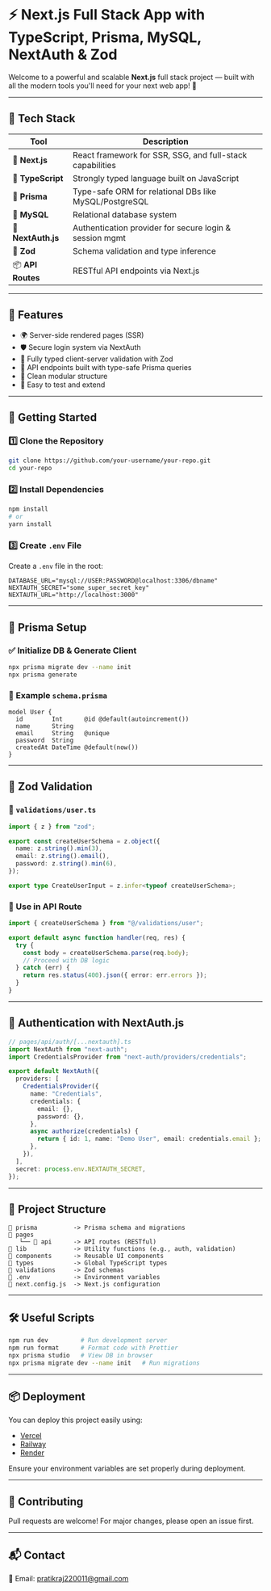 # ⚡ Next.js Full Stack App with TypeScript, Prisma, MySQL, NextAuth & Zod

Welcome to a powerful and scalable **Next.js** full stack project — built with all the modern tools you'll need for your next web app! 🎯

---

## 🧰 Tech Stack

| Tool            | Description                                                 |
|-----------------|-------------------------------------------------------------|
| 🧪 **Next.js**     | React framework for SSR, SSG, and full-stack capabilities |
| 🧠 **TypeScript**  | Strongly typed language built on JavaScript               |
| 🧬 **Prisma**      | Type-safe ORM for relational DBs like MySQL/PostgreSQL    |
| 🐬 **MySQL**       | Relational database system                                |
| 🔐 **NextAuth.js** | Authentication provider for secure login & session mgmt   |
| 🧾 **Zod**         | Schema validation and type inference                      |
| 📦 **API Routes**  | RESTful API endpoints via Next.js                         |

---

## 🚀 Features

- 🌍 Server-side rendered pages (SSR)
- 🛡 Secure login system via NextAuth
- 🔄 Fully typed client-server validation with Zod
- 🔧 API endpoints built with type-safe Prisma queries
- 📁 Clean modular structure
- 🧪 Easy to test and extend

---

## 🏁 Getting Started

### 1️⃣ Clone the Repository
```bash
git clone https://github.com/your-username/your-repo.git
cd your-repo
```

### 2️⃣ Install Dependencies
```bash
npm install
# or
yarn install
```

### 3️⃣ Create `.env` File

Create a `.env` file in the root:

```env
DATABASE_URL="mysql://USER:PASSWORD@localhost:3306/dbname"
NEXTAUTH_SECRET="some_super_secret_key"
NEXTAUTH_URL="http://localhost:3000"
```

---

## 🧬 Prisma Setup

### ✅ Initialize DB & Generate Client

```bash
npx prisma migrate dev --name init
npx prisma generate
```

### 📝 Example `schema.prisma`

```prisma
model User {
  id        Int      @id @default(autoincrement())
  name      String
  email     String   @unique
  password  String
  createdAt DateTime @default(now())
}
```

---

## 🧾 Zod Validation

### 🧪 `validations/user.ts`
```ts
import { z } from "zod";

export const createUserSchema = z.object({
  name: z.string().min(3),
  email: z.string().email(),
  password: z.string().min(6),
});

export type CreateUserInput = z.infer<typeof createUserSchema>;
```

### 🔐 Use in API Route
```ts
import { createUserSchema } from "@/validations/user";

export default async function handler(req, res) {
  try {
    const body = createUserSchema.parse(req.body);
    // Proceed with DB logic
  } catch (err) {
    return res.status(400).json({ error: err.errors });
  }
}
```

---

## 🔐 Authentication with NextAuth.js

```ts
// pages/api/auth/[...nextauth].ts
import NextAuth from "next-auth";
import CredentialsProvider from "next-auth/providers/credentials";

export default NextAuth({
  providers: [
    CredentialsProvider({
      name: "Credentials",
      credentials: {
        email: {},
        password: {},
      },
      async authorize(credentials) {
        return { id: 1, name: "Demo User", email: credentials.email };
      },
    }),
  ],
  secret: process.env.NEXTAUTH_SECRET,
});
```

---

## 🔄 Project Structure

```
📁 prisma          -> Prisma schema and migrations
📁 pages
   └── 📁 api      -> API routes (RESTful)
📁 lib             -> Utility functions (e.g., auth, validation)
📁 components      -> Reusable UI components
📁 types           -> Global TypeScript types
📁 validations     -> Zod schemas
📄 .env            -> Environment variables
📄 next.config.js  -> Next.js configuration
```

---

## 🛠 Useful Scripts

```bash
npm run dev         # Run development server
npm run format      # Format code with Prettier
npx prisma studio   # View DB in browser
npx prisma migrate dev --name init   # Run migrations
```

---

## 📦 Deployment

You can deploy this project easily using:

- [Vercel](https://vercel.com/)
- [Railway](https://railway.app/)
- [Render](https://render.com/)

Ensure your environment variables are set properly during deployment.

---

## 🙌 Contributing

Pull requests are welcome! For major changes, please open an issue first.

---

## 📬 Contact

📧 Email: pratikraj220011@gmail.com
